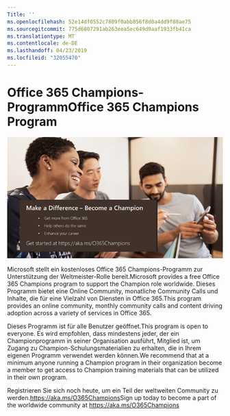```yaml
---
Title: ''
ms.openlocfilehash: 52e14df0552c7809f0abb856f8d0a4dd9f80ae75
ms.sourcegitcommit: 775d6807291ab263eea5ec649d9aaf1933fb41ca
ms.translationtype: MT
ms.contentlocale: de-DE
ms.lasthandoff: 04/23/2019
ms.locfileid: "32055470"
---
```

# <a name="office-365-champions-program"></a><span data-ttu-id="3280b-102">Office 365 Champions-Programm</span><span class="sxs-lookup"><span data-stu-id="3280b-102">Office 365 Champions Program</span></span> 

![machen Sie einen Unterschied zu einem Champion](media/makeadifference.png)

<span data-ttu-id="3280b-104">Microsoft stellt ein kostenloses Office 365 Champions-Programm zur Unterstützung der Weltmeister-Rolle bereit.</span><span class="sxs-lookup"><span data-stu-id="3280b-104">Microsoft provides a free Office 365 Champions program to support the Champion role worldwide.</span></span>  <span data-ttu-id="3280b-105">Dieses Programm bietet eine Online Community, monatliche Community Calls und Inhalte, die für eine Vielzahl von Diensten in Office 365.</span><span class="sxs-lookup"><span data-stu-id="3280b-105">This program provides an online community, monthly community calls and content driving adoption across a variety of services in Office 365.</span></span>

<span data-ttu-id="3280b-106">Dieses Programm ist für alle Benutzer geöffnet.</span><span class="sxs-lookup"><span data-stu-id="3280b-106">This program is open to everyone.</span></span>  <span data-ttu-id="3280b-107">Es wird empfohlen, dass mindestens jeder, der ein Championprogramm in seiner Organisation ausführt, Mitglied ist, um Zugang zu Champion-Schulungsmaterialien zu erhalten, die in Ihrem eigenen Programm verwendet werden können.</span><span class="sxs-lookup"><span data-stu-id="3280b-107">We recommend that at a minimum anyone running a Champion program in their organization become a member to get access to Champion training materials that can be utilized in their own program.</span></span> 

<span data-ttu-id="3280b-108">Registrieren Sie sich noch heute, um ein Teil der weltweiten Community zu werden.https://aka.ms/O365Champions</span><span class="sxs-lookup"><span data-stu-id="3280b-108">Sign up today to become a part of the worldwide community at https://aka.ms/O365Champions</span></span>  

